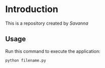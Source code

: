 # Introduction

This is a repository created by *Savanna*

## Usage

Run this command to execute the application:

`python filename.py`

